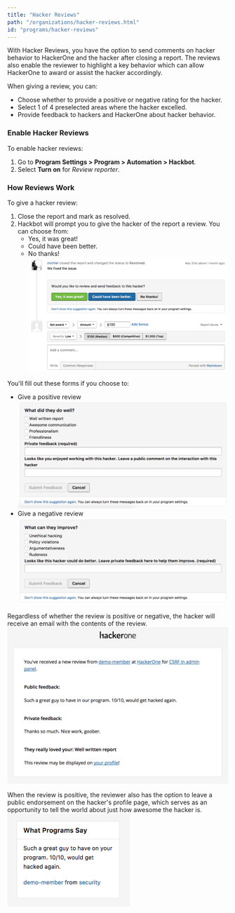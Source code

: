 ```yaml
---
title: "Hacker Reviews"
path: "/organizations/hacker-reviews.html"
id: "programs/hacker-reviews"
---
```


With Hacker Reviews, you have the option to send comments on hacker behavior to HackerOne and the hacker after closing a report. The reviews also enable the reviewer to highlight a key behavior which can allow HackerOne to award or assist the hacker accordingly.

When giving a review, you can:
* Choose whether to provide a positive or negative rating for the hacker.
* Select 1 of 4 preselected areas where the hacker excelled.
* Provide feedback to hackers and HackerOne about hacker behavior.

### Enable Hacker Reviews
To enable hacker reviews:
1. Go to **Program Settings > Program > Automation > Hackbot**.
2. Select **Turn on** for *Review reporter*.

### How Reviews Work
To give a hacker review:
1. Close the report and mark as resolved.
2. Hackbot will prompt you to give the hacker of the report a review. You can choose from:
   * Yes, it was great!
   * Could have been better.
   * No thanks!
![hacker-review-1](./images/hacker-review-1.png)

You'll fill out these forms if you choose to:
* Give a positive review
![hacker-review-2](./images/hacker-review-2.png)
* Give a negative review
![hacker-review-3](./images/hacker-review-3.png)

Regardless of whether the review is positive or negative, the hacker will receive an email with the contents of the review.
![hacker-review-4](./images/hacker-review-4.png)

When the review is positive, the reviewer also has the option to leave a public endorsement on the hacker's profile page, which serves as an opportunity to tell the world about just how awesome the hacker is.
![hacker-review-5](./images/hacker-review-5.png)
